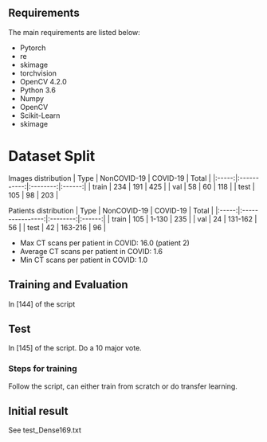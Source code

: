 ## Requirements

The main requirements are listed below:

* Pytorch
* re
* skimage
* torchvision
* OpenCV 4.2.0
* Python 3.6
* Numpy
* OpenCV
* Scikit-Learn
* skimage

<!---
# Dataset Split
See Data-split. Patient distribution in each set will be updated soon.
--->
# Dataset Split
<!---
--->
Images distribution
|  Type | NonCOVID-19 | COVID-19 |  Total |
|:-----:|:-----------:|:--------:|:------:|
| train |      234    |    191   |   425  |
|  val  |       58    |     60   |   118  |
|  test |      105    |     98   |   203  |

Patients distribution
|  Type |    NonCOVID-19   | COVID-19 |  Total |
|:-----:|:----------------:|:--------:|:------:|
| train |        105       |  1-130   |   235  |
|  val  |         24       | 131-162  |    56  |
|  test |         42       | 163-216  |    96   |



* Max CT scans per patient in COVID: 16.0 (patient 2)
* Average CT scans per patient in COVID: 1.6
* Min CT scans per patient in  COVID: 1.0
<!---
Patients frequency ('ID:number')
* train: 12:18  13:9  14:2  15:12  17:20  18:16  19:12  21:8  23:40  24:22  25:11  34:12
* val: 6:26  16:10  27:22 
* test: 7:4  8:8  10:8  11:3  20:12
--->


## Training and Evaluation
   In [144] of the script

## Test
   In [145] of the script. Do a 10 major vote.

### Steps for training
   Follow the script, can either train from scratch or do transfer learning. 

## Initial result
   See test_Dense169.txt
